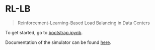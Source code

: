 # RL-LB

> Reinforcement-Learning-Based Load Balancing in Data Centers

To get started, go to [bootstrap.ipynb](notebooks/demo/bootstrap.ipynb).

Documentation of the simulator can be found [here](src/../README.md).